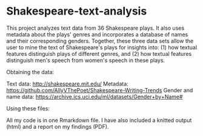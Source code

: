 # Shakespeare-text-analysis

This project analyzes text data from 36 Shakespeare plays. 
It also uses metadata about the plays' genres and incorporates a database of names and their corresponding genders. 
Together, these three data sets allow the user to mine the text of Shakespeare's plays for insights into:
(1) how textual features distinguish plays of different genres, and 
(2) how textual features distinguish men's speech from women's speech in these plays.

Obtaining the data: 

Text data: http://shakespeare.mit.edu/
Metadata: https://github.com/AllyVThePoet/Shakespeare-Writing-Trends
Gender and name data: https://archive.ics.uci.edu/ml/datasets/Gender+by+Name#

Using these files: 

All my code is in one Rmarkdown file. I have also included a knitted output (html) and a report on my findings (PDF).
